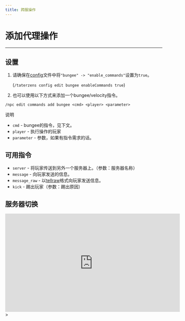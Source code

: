 ```yaml
---
title: 跨服操作
---
```


# 添加代理操作

---

## 设置

1. 请确保在[config](../../installation/config.md)文件中将`"bungee" -> "enable_commands"`设置为`true`。

   (`/taterzens config edit bungee enableCommands true`)

2. 也可以使用以下方式来添加一个bungee/velocity指令。
```
/npc edit commands add bungee <cmd> <player> <parameter>
```
说明
* `cmd` - bungee的指令，见下文。
* `player` - 执行操作的玩家
* `parameter` - 参数，如果有指令需求的话。

## 可用指令
* `server` - 将玩家传送到另外一个服务器上。（参数：服务器名称）
* `message` - 向玩家发送的信息。
* `message_raw` - 以[tellraw](https://minecraft.fandom.com/wiki/Raw_JSON_text_format)格式向玩家发送信息。
* `kick` - 踢出玩家（参数：踢出原因）

## 服务器切换

<iframe width="560" height="315" src="https://www.youtube-nocookie.com/embed/hntv-TevhNs" title="YouTube video player" frameborder="0" allow="accelerometer; autoplay; clipboard-write; encrypted-media; gyroscope; picture-in-picture" allowfullscreen></iframe>>
